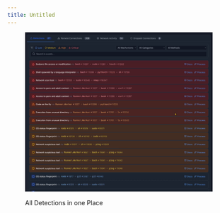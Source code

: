 ```yaml
---
title: Untitled
---
```


<figure><img src="../assets/image (23).png" alt=""><figcaption><p>All Detections in one Place</p></figcaption></figure>
